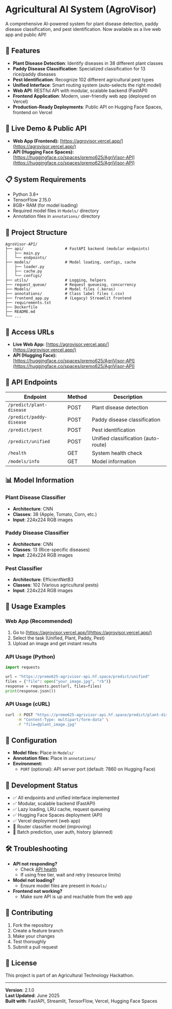 # Agricultural AI System (AgroVisor)

A comprehensive AI-powered system for plant disease detection, paddy disease classification, and pest identification. Now available as a live web app and public API!

## 🌟 Features

- **Plant Disease Detection**: Identify diseases in 38 different plant classes
- **Paddy Disease Classification**: Specialized classification for 13 rice/paddy diseases
- **Pest Identification**: Recognize 102 different agricultural pest types
- **Unified Interface**: Smart routing system (auto-selects the right model)
- **Web API**: RESTful API with modular, scalable backend (FastAPI)
- **Frontend Application**: Modern, user-friendly web app (deployed on Vercel)
- **Production-Ready Deployments**: Public API on Hugging Face Spaces, frontend on Vercel

## 🚀 Live Demo & Public API

- **Web App (Frontend):** [https://agrovisor.vercel.app/](https://agrovisor.vercel.app/)
- **API (Hugging Face Spaces):** [https://huggingface.co/spaces/premo625/AgriVisor-API](https://huggingface.co/spaces/premo625/AgriVisor-API)

## 📋 System Requirements

- Python 3.8+
- TensorFlow 2.15.0
- 8GB+ RAM (for model loading)
- Required model files in `Models/` directory
- Annotation files in `annotations/` directory

## 📁 Project Structure

```
AgroVisor-API/
├── api/                  # FastAPI backend (modular endpoints)
│   ├── main.py
│   └── endpoints/
├── models/               # Model loading, configs, cache
│   ├── loader.py
│   ├── cache.py
│   └── configs/
├── utils/                # Logging, helpers
├── request_queue/        # Request queueing, concurrency
├── Models/               # Model files (.keras)
├── annotations/          # Class label files (.csv)
├── frontend_app.py       # (Legacy) Streamlit frontend
├── requirements.txt
├── Dockerfile
├── README.md
└── ...
```

## 🔗 Access URLs

- **Live Web App:** [https://agrovisor.vercel.app/](https://agrovisor.vercel.app/)
- **API (Hugging Face):** [https://huggingface.co/spaces/premo625/AgriVisor-API](https://huggingface.co/spaces/premo625/AgriVisor-API)

## 🔌 API Endpoints

| Endpoint                  | Method | Description                        |
|--------------------------|--------|------------------------------------|
| `/predict/plant-disease` | POST   | Plant disease detection            |
| `/predict/paddy-disease` | POST   | Paddy disease classification       |
| `/predict/pest`          | POST   | Pest identification                |
| `/predict/unified`       | POST   | Unified classification (auto-route)|
| `/health`                | GET    | System health check                |
| `/models/info`           | GET    | Model information                  |

## 📊 Model Information

### Plant Disease Classifier
- **Architecture**: CNN
- **Classes**: 38 (Apple, Tomato, Corn, etc.)
- **Input**: 224x224 RGB images

### Paddy Disease Classifier
- **Architecture**: CNN
- **Classes**: 13 (Rice-specific diseases)
- **Input**: 224x224 RGB images

### Pest Classifier
- **Architecture**: EfficientNetB3
- **Classes**: 102 (Various agricultural pests)
- **Input**: 224x224 RGB images

## 🎯 Usage Examples

### Web App (Recommended)
1. Go to [https://agrovisor.vercel.app/](https://agrovisor.vercel.app/)
2. Select the task (Unified, Plant, Paddy, Pest)
3. Upload an image and get instant results

### API Usage (Python)
```python
import requests

url = "https://premo625-agrivisor-api.hf.space/predict/unified"
files = {"file": open("your_image.jpg", "rb")}
response = requests.post(url, files=files)
print(response.json())
```

### API Usage (cURL)
```bash
curl -X POST "https://premo625-agrivisor-api.hf.space/predict/plant-disease" \
     -H "Content-Type: multipart/form-data" \
     -F "file=@plant_image.jpg"
```

## 🔧 Configuration

- **Model files:** Place in `Models/`
- **Annotation files:** Place in `annotations/`
- **Environment:**
  - `PORT` (optional): API server port (default: 7860 on Hugging Face)

## 🚧 Development Status

- ✅ All endpoints and unified interface implemented
- ✅ Modular, scalable backend (FastAPI)
- ✅ Lazy loading, LRU cache, request queueing
- ✅ Hugging Face Spaces deployment (API)
- ✅ Vercel deployment (web app)
- 🚧 Router classifier model (improving)
- 🚧 Batch prediction, user auth, history (planned)

## 🛠️ Troubleshooting

- **API not responding?**
  - Check [API health](https://premo625-agrivisor-api.hf.space/health)
  - If using free tier, wait and retry (resource limits)
- **Model not loading?**
  - Ensure model files are present in `Models/`
- **Frontend not working?**
  - Make sure API is up and reachable from the web app

## 🤝 Contributing

1. Fork the repository
2. Create a feature branch
3. Make your changes
4. Test thoroughly
5. Submit a pull request

## 📄 License

This project is part of an Agricultural Technology Hackathon.

---

**Version**: 2.1.0  
**Last Updated**: June 2025  
**Built with**: FastAPI, Streamlit, TensorFlow, Vercel, Hugging Face Spaces
